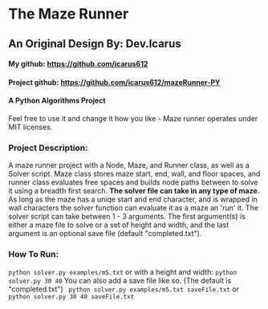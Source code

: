 # The Maze Runner

## An Original Design By: Dev.Icarus

#### My github: https://github.com/icarus612
#### Project github: https://github.com/icarus612/mazeRunner-PY

#### A Python Algorithms Project

Feel free to use it and change it how you like - Maze runner operates under MIT licenses.

### Project Description:
A maze runner project with a Node, Maze, and Runner class, as well as a Solver script. Maze class stores maze start, end, wall, and floor spaces, and runner class evaluates free spaces and builds node paths between to solve it using a breadth first search. **The solver file can take in any type of maze.** As long as the maze has a uniqe start and end character, and is wrapped in wall characters the solver function can evaluate it as a maze an 'run' it. The solver script can take between 1 - 3 arguments. The first argument(s) is either a maze file to solve or a set of height and width, and  the last argument is an optional save file (default "completed.txt").

### How To Run:
``` python solver.py examples/m5.txt ```
or with a height and width:
 ``` python solver.py 30 40 ```
You can also add a save file like so. (The default is "completed.txt")
``` python solver.py examples/m5.txt saveFile.txt```
or 
``` python solver.py 30 40 saveFile.txt```